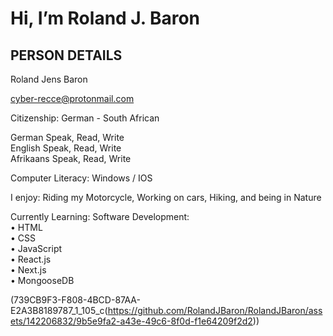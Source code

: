 # Hi, I’m Roland J. Baron

## PERSON DETAILS 
Roland Jens Baron

cyber-recce@protonmail.com 

Citizenship: German - South African

German Speak, Read, Write<br>
English Speak, Read, Write<br>
Afrikaans Speak, Read, Write<br>

Computer Literacy:  Windows / IOS

I enjoy: Riding my Motorcycle, Working on cars, Hiking, and being in Nature

Currently Learning: Software Development:<br> 
• HTML<br>
• CSS<br>
• JavaScript<br>
• React.js<br>
• Next.js<br>
• MongooseDB<br>


(739CB9F3-F808-4BCD-87AA-E2A3B8189787_1_105_c(https://github.com/RolandJBaron/RolandJBaron/assets/142206832/9b5e9fa2-a43e-49c6-8f0d-f1e64209f2d2))

